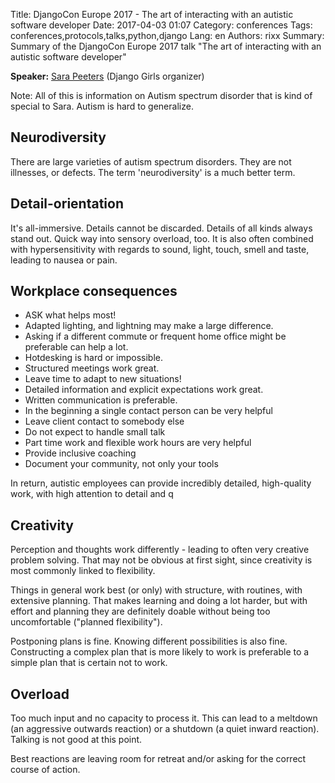 Title: DjangoCon Europe 2017 - The art of interacting with an autistic software developer
Date:   2017-04-03 01:07
Category: conferences
Tags: conferences,protocols,talks,python,django
Lang: en
Authors: rixx
Summary: Summary of the DjangoCon Europe 2017 talk "The art of interacting with an autistic software developer"

**Speaker:** [Sara Peeters](https://twitter.com/aspigirlcodes) (Django Girls organizer)

Note: All of this is information on Autism spectrum disorder that is kind of special to Sara. Autism is hard to
generalize.

## Neurodiversity

There are large varieties of autism spectrum disorders. They are not illnesses, or defects. The term 'neurodiversity' is
a much better term.

## Detail-orientation

It's all-immersive. Details cannot be discarded. Details of all kinds always stand out. Quick way into sensory overload,
too. It is also often combined with hypersensitivity with regards to sound, light, touch, smell and taste, leading to
nausea or pain.

## Workplace consequences

* ASK what helps most!
* Adapted lighting, and lightning may make a large difference.
* Asking if a different commute or frequent home office might be preferable can help a lot.
* Hotdesking is hard or impossible.
* Structured meetings work great.
* Leave time to adapt to new situations!
* Detailed information and explicit expectations work great.
* Written communication is preferable.
* In the beginning a single contact person can be very helpful
* Leave client contact to somebody else
* Do not expect to handle small talk
* Part time work and flexible work hours are very helpful
* Provide inclusive coaching
* Document your community, not only your tools

In return, autistic employees can provide incredibly detailed, high-quality work, with high attention to detail and q

## Creativity

Perception and thoughts work differently - leading to often very creative problem solving. That may not be obvious at
first sight, since creativity is most commonly linked to flexibility.

Things in general work best (or only) with structure, with routines, with extensive planning. That makes learning and
doing a lot harder, but with effort and planning they are definitely doable without being too uncomfortable ("planned
flexibility").

Postponing plans is fine. Knowing different possibilities is also fine. Constructing a complex plan that is more likely
to work is preferable to a simple plan that is certain not to work.

## Overload

Too much input and no capacity to process it. This can lead to a meltdown (an aggressive outwards reaction) or a
shutdown (a quiet inward reaction). Talking is not good at this point.

Best reactions are leaving room for retreat and/or asking for the correct course of action.
